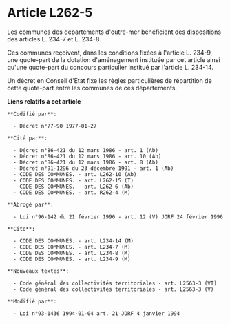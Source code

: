 # Article L262-5

Les communes des départements d'outre-mer bénéficient des dispositions des articles L. 234-7 et L. 234-8.

Ces communes reçoivent, dans les conditions fixées à l'article L. 234-9, une quote-part de la dotation d'aménagement
instituée par cet article ainsi qu'une quote-part du concours particulier institué par l'article L. 234-14.

Un décret en Conseil d'État fixe les règles particulières de répartition de cette quote-part entre les communes de ces
départements.

**Liens relatifs à cet article**

	**Codifié par**:

	  - Décret n°77-90 1977-01-27

	**Cité par**:

	  - Décret n°86-421 du 12 mars 1986 - art. 1 (Ab)
	  - Décret n°86-421 du 12 mars 1986 - art. 10 (Ab)
	  - Décret n°86-421 du 12 mars 1986 - art. 8 (Ab)
	  - Décret n°91-1296 du 23 décembre 1991 - art. 1 (Ab)
	  - CODE DES COMMUNES. - art. L262-10 (Ab)
	  - CODE DES COMMUNES. - art. L262-15 (T)
	  - CODE DES COMMUNES. - art. L262-6 (Ab)
	  - CODE DES COMMUNES. - art. R262-4 (M)

	**Abrogé par**:

	  - Loi n°96-142 du 21 février 1996 - art. 12 (V) JORF 24 février 1996

	**Cite**:

	  - CODE DES COMMUNES. - art. L234-14 (M)
	  - CODE DES COMMUNES. - art. L234-7 (M)
	  - CODE DES COMMUNES. - art. L234-8 (M)
	  - CODE DES COMMUNES. - art. L234-9 (M)

	**Nouveaux textes**:

	  - Code général des collectivités territoriales - art. L2563-3 (VT)
	  - Code général des collectivités territoriales - art. L2563-3 (V)

	**Modifié par**:

	  - Loi n°93-1436 1994-01-04 art. 21 JORF 4 janvier 1994
